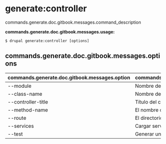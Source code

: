 # generate:controller
commands.generate.doc.gitbook.messages.command_description

**commands.generate.doc.gitbook.messages.usage:**
```
$ drupal generate:controller [options] 
```

## commands.generate.doc.gitbook.messages.options
commands.generate.doc.gitbook.messages.option | commands.generate.doc.gitbook.messages.details
-------|-------------
--module | Nombre del módulo.
--class-name | Nombre de la clase del controlador
--controller-title | Título del controllador
--method-name | El nombre del método de acción
--route | El directorio de la ruta
--services | Cargar servicios desde el contenedor.
--test | Generar una clase de prueba
